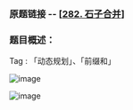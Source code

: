### 原题链接 -- [[282. 石子合并](https://www.acwing.com/problem/content/description/284/)]

### 题目概述：
Tag : 「动态规划」、「前缀和」

![image](https://user-images.githubusercontent.com/99656524/198271576-38ea3395-d683-42ff-94a3-941d6c506a70.png)

![image](https://user-images.githubusercontent.com/99656524/198271826-cb505415-79d1-4427-861d-db5f04e122c7.png)
